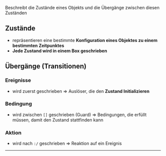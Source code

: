 Beschreibt die Zustände eines Objekts und die Übergänge zwischen diesen Zuständen

## Zustände
- repräsentieren eine bestimmte **Konfiguration eines Objektes zu einem bestimmten Zeitpunktes**
- **Jede Zustand wird in einem Box geschrieben**

## Übergänge (Transitionen)
### Ereignisse 
- wird zuerst geschrieben
 => Auslöser, die den **Zustand Initializieren**
### Bedingung
- wird zwischen `[]` geschrieben
 (Guard) => Bedingungen, die erfüllt müssen, damit den Zustand stattfinden kann
### Aktion
- wird nach `:/` geschrieben
 => Reaktion auf ein Ereignis 

---

